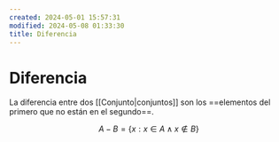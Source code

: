```yaml
---
created: 2024-05-01 15:57:31
modified: 2024-05-08 01:33:30
title: Diferencia
---
```


# Diferencia

La diferencia entre dos [[Conjunto|conjuntos]] son los ==elementos del primero que no están en el segundo==.

$$
A - B = \{x: x \in A \land x \notin B\}
$$
